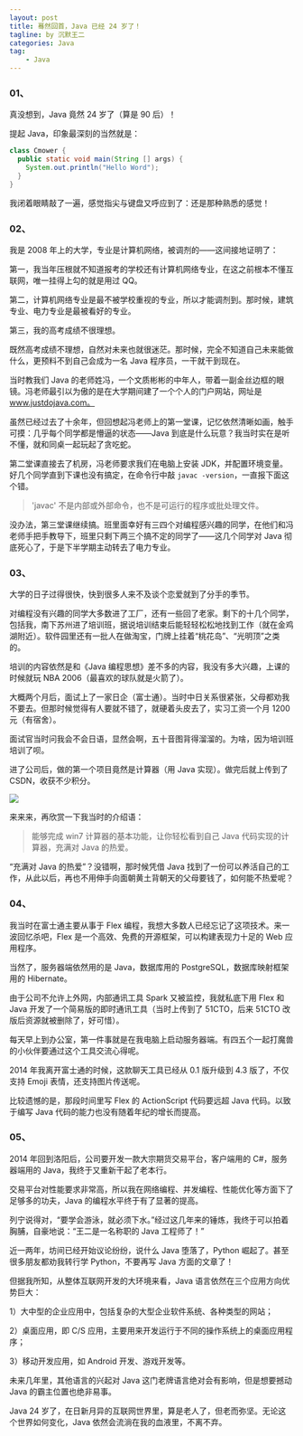 ```yaml
---
layout: post
title: 蓦然回首，Java 已经 24 岁了！
tagline: by 沉默王二
categories: Java
tag:
    - Java
---
```



### 01、

真没想到，Java 竟然 24 岁了（算是 90 后）！


<!--more-->

提起 Java，印象最深刻的当然就是：

```java
class Cmower {
  public static void main(String [] args) {
    System.out.println("Hello Word");
  }
}
```

我闭着眼睛敲了一遍，感觉指尖与键盘又呼应到了：还是那种熟悉的感觉！

### 02、

我是 2008 年上的大学，专业是计算机网络，被调剂的——这间接地证明了：

第一，我当年压根就不知道报考的学校还有计算机网络专业，在这之前根本不懂互联网，唯一挂得上勾的就是用过 QQ。

第二，计算机网络专业是最不被学校重视的专业，所以才能调剂到。那时候，建筑专业、电力专业是最被看好的专业。

第三，我的高考成绩不很理想。

既然高考成绩不理想，自然对未来也就很迷茫。那时候，完全不知道自己未来能做什么，更预料不到自己会成为一名 Java 程序员，一干就干到现在。

当时教我们 Java 的老师姓冯，一个文质彬彬的中年人，带着一副金丝边框的眼镜。冯老师最引以为傲的是在大学期间建了一个个人的门户网站，网址是 www.justdojava.com。

虽然已经过去了十余年，但回想起冯老师上的第一堂课，记忆依然清晰如画，触手可摸：几乎每个同学都是懵逼的状态——Java 到底是什么玩意？我当时实在是听不懂，就和同桌一起玩起了贪吃蛇。

第二堂课直接去了机房，冯老师要求我们在电脑上安装 JDK，并配置环境变量。好几个同学直到下课也没有搞定，在命令行中敲 `javac -version`，一直报下面这个错。

>'javac' 不是内部或外部命令，也不是可运行的程序或批处理文件。

没办法，第三堂课继续搞。班里面幸好有三四个对编程感兴趣的同学，在他们和冯老师手把手教导下，班里只剩下两三个搞不定的同学了——这几个同学对 Java 彻底死心了，于是下半学期主动转去了电力专业。

### 03、

大学的日子过得很快，快到很多人来不及谈个恋爱就到了分手的季节。

对编程没有兴趣的同学大多数进了工厂，还有一些回了老家。剩下的十几个同学，包括我，南下苏州进了培训班，据说培训结束后能轻轻松松地找到工作（就在金鸡湖附近）。软件园里还有一批人在做淘宝，门牌上挂着“桃花岛”、“光明顶”之类的。

培训的内容依然是和《Java 编程思想》差不多的内容，我没有多大兴趣，上课的时候就玩 NBA 2006（最喜欢的球队就是火箭了）。

大概两个月后，面试上了一家日企（富士通）。当时中日关系很紧张，父母都劝我不要去。但那时候觉得有人要就不错了，就硬着头皮去了，实习工资一个月 1200 元（有宿舍）。

面试官当时问我会不会日语，显然会啊，五十音图背得溜溜的。为啥，因为培训班培训了呗。

进了公司后，做的第一个项目竟然是计算器（用 Java 实现）。做完后就上传到了 CSDN，收获不少积分。

![](https://upload-images.jianshu.io/upload_images/1179389-0ce42f29591edb01.png?imageMogr2/auto-orient/strip%7CimageView2/2/w/1240)

来来来，再欣赏一下我当时的介绍语：

>能够完成 win7 计算器的基本功能，让你轻松看到自己 Java 代码实现的计算器，充满对 Java 的热爱。

“充满对 Java 的热爱”？没错啊，那时候凭借 Java 找到了一份可以养活自己的工作，从此以后，再也不用伸手向面朝黄土背朝天的父母要钱了，如何能不热爱呢？

### 04、

我当时在富士通主要从事于 Flex 编程，我想大多数人已经忘记了这项技术。来一波回忆杀吧，Flex 是一个高效、免费的开源框架，可以构建表现力十足的 Web 应用程序。

当然了，服务器端依然用的是 Java，数据库用的 PostgreSQL，数据库映射框架用的 Hibernate。

由于公司不允许上外网，内部通讯工具 Spark 又被监控，我就私底下用 Flex 和 Java 开发了一个简易版的即时通讯工具（当时上传到了 51CTO，后来 51CTO 改版后资源就被删除了，好可惜）。

每天早上到办公室，第一件事就是在我电脑上启动服务器端。有四五个一起打魔兽的小伙伴要通过这个工具交流心得呢。

2014 年我离开富士通的时候，这款聊天工具已经从 0.1 版升级到 4.3 版了，不仅支持 Emoji 表情，还支持图片传送呢。

比较遗憾的是，那段时间里写 Flex 的 ActionScript 代码要远超 Java 代码。以致于编写 Java 代码的能力也没有随着年纪的增长而提高。

### 05、

2014 年回到洛阳后，公司要开发一款大宗期货交易平台，客户端用的 C#，服务器端用的 Java，我终于又重新干起了老本行。

交易平台对性能要求非常高，所以我在网络编程、并发编程、性能优化等方面下了足够多的功夫，Java 的编程水平终于有了显著的提高。

列宁说得对，“要学会游泳，就必须下水。”经过这几年来的锤炼，我终于可以拍着胸脯，自豪地说：“王二是一名称职的 Java 工程师了！”

近一两年，坊间已经开始议论纷纷，说什么 Java 堕落了，Python 崛起了。甚至很多朋友都劝我转行学 Python，不要再写 Java 方面的文章了！

但据我所知，从整体互联网开发的大环境来看，Java 语言依然在三个应用方向优势巨大：

1）大中型的企业应用中，包括复杂的大型企业软件系统、各种类型的网站；

2）桌面应用，即 C/S 应用，主要用来开发运行于不同的操作系统上的桌面应用程序；

3）移动开发应用，如 Android 开发、游戏开发等。


未来几年里，其他语言的兴起对 Java 这门老牌语言绝对会有影响，但是想要撼动 Java 的霸主位置也绝非易事。

Java 24 岁了，在日新月异的互联网世界里，算是老人了，但老而弥坚。无论这个世界如何变化，Java 依然会流淌在我的血液里，不离不弃。

